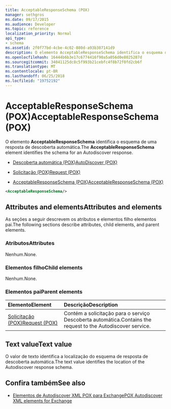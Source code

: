```yaml
---
title: AcceptableResponseSchema (POX)
manager: sethgros
ms.date: 09/17/2015
ms.audience: Developer
ms.topic: reference
localization_priority: Normal
api_type:
- schema
ms.assetid: 2f0f77bd-4cbe-4c02-880d-a93b387141d9
description: O elemento AcceptableResponseSchema identifica o esquema de uma resposta de descoberta automática.
ms.openlocfilehash: 16444b6b3e17c6774416f90a5a056d0e8025287d
ms.sourcegitcommit: 34041125dc8c5f993b21cebfc4f8b72f0fd2cb6f
ms.translationtype: MT
ms.contentlocale: pt-BR
ms.lasthandoff: 06/25/2018
ms.locfileid: "19752192"
---
```

# <a name="acceptableresponseschema-pox"></a><span data-ttu-id="4e147-103">AcceptableResponseSchema (POX)</span><span class="sxs-lookup"><span data-stu-id="4e147-103">AcceptableResponseSchema (POX)</span></span>

<span data-ttu-id="4e147-104">O elemento **AcceptableResponseSchema** identifica o esquema de uma resposta de descoberta automática.</span><span class="sxs-lookup"><span data-stu-id="4e147-104">The **AcceptableResponseSchema** element identifies the schema for an Autodiscover response.</span></span> 
  
- [<span data-ttu-id="4e147-105">Descoberta automática (POX)</span><span class="sxs-lookup"><span data-stu-id="4e147-105">AutoDiscover (POX)</span></span>](autodiscover-pox.md)
  
- [<span data-ttu-id="4e147-106">Solicitação (POX)</span><span class="sxs-lookup"><span data-stu-id="4e147-106">Request (POX)</span></span>](request-pox.md)
  
- [<span data-ttu-id="4e147-107">AcceptableResponseSchema (POX)</span><span class="sxs-lookup"><span data-stu-id="4e147-107">AcceptableResponseSchema (POX)</span></span>](acceptableresponseschema-pox.md)
  
```xml
<AcceptableResponseSchema/>
```

## <a name="attributes-and-elements"></a><span data-ttu-id="4e147-108">Attributes and elements</span><span class="sxs-lookup"><span data-stu-id="4e147-108">Attributes and elements</span></span>

<span data-ttu-id="4e147-109">As seções a seguir descrevem os atributos e elementos filho elementos pai.</span><span class="sxs-lookup"><span data-stu-id="4e147-109">The following sections describe attributes, child elements, and parent elements.</span></span>
  
### <a name="attributes"></a><span data-ttu-id="4e147-110">Atributos</span><span class="sxs-lookup"><span data-stu-id="4e147-110">Attributes</span></span>

<span data-ttu-id="4e147-111">Nenhum.</span><span class="sxs-lookup"><span data-stu-id="4e147-111">None.</span></span>
  
### <a name="child-elements"></a><span data-ttu-id="4e147-112">Elementos filho</span><span class="sxs-lookup"><span data-stu-id="4e147-112">Child elements</span></span>

<span data-ttu-id="4e147-113">Nenhum.</span><span class="sxs-lookup"><span data-stu-id="4e147-113">None.</span></span>
  
### <a name="parent-elements"></a><span data-ttu-id="4e147-114">Elementos pai</span><span class="sxs-lookup"><span data-stu-id="4e147-114">Parent elements</span></span>

|<span data-ttu-id="4e147-115">**Elemento**</span><span class="sxs-lookup"><span data-stu-id="4e147-115">**Element**</span></span>|<span data-ttu-id="4e147-116">**Descrição**</span><span class="sxs-lookup"><span data-stu-id="4e147-116">**Description**</span></span>|
|:-----|:-----|
|[<span data-ttu-id="4e147-117">Solicitação (POX)</span><span class="sxs-lookup"><span data-stu-id="4e147-117">Request (POX)</span></span>](request-pox.md) <br/> |<span data-ttu-id="4e147-118">Contém a solicitação para o serviço Descoberta automática.</span><span class="sxs-lookup"><span data-stu-id="4e147-118">Contains the request to the Autodiscover service.</span></span>  <br/> |
   
## <a name="text-value"></a><span data-ttu-id="4e147-119">Text value</span><span class="sxs-lookup"><span data-stu-id="4e147-119">Text value</span></span>

<span data-ttu-id="4e147-120">O valor de texto identifica a localização do esquema de resposta de descoberta automática.</span><span class="sxs-lookup"><span data-stu-id="4e147-120">The text value identifies the location of the Autodiscover response schema.</span></span>
  
## <a name="see-also"></a><span data-ttu-id="4e147-121">Confira também</span><span class="sxs-lookup"><span data-stu-id="4e147-121">See also</span></span>

- [<span data-ttu-id="4e147-122">Elementos de Autodiscover XML POX para Exchange</span><span class="sxs-lookup"><span data-stu-id="4e147-122">POX Autodiscover XML elements for Exchange</span></span>](pox-autodiscover-xml-elements-for-exchange.md)

